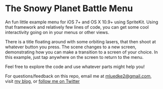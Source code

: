 The Snowy Planet Battle Menu
============================

An fun little example menu for iOS 7+ and OS X 10.9+ using SpriteKit. Using that framework and relatively few lines of code, you can get some cool interactivity going on in your menus or other views.

There is a title floating around with some orbiting lasers, that then shoot at whatever button you press. The scene changes to a new screen, demonstrating how you can make a transition to a screen of your choice. In this example, just tap anywhere on the screen to return to the menu.

Feel free to explore the code and use whatever parts might help you!

For questions/feedback on this repo, email me at mluedke2@gmail.com, visit [my blog](http://www.mattluedke.com), or [follow me on Twitter](https://twitter.com/matt_luedke)
